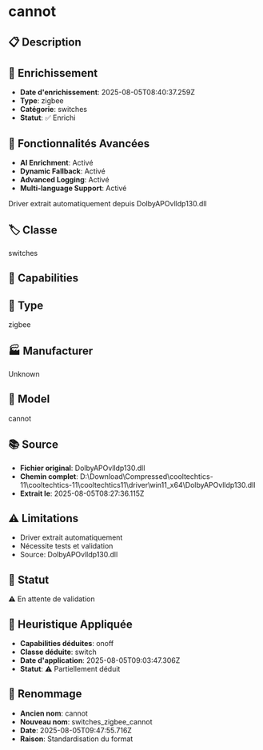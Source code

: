 # cannot

## 📋 Description

## 🔧 Enrichissement
- **Date d'enrichissement**: 2025-08-05T08:40:37.259Z
- **Type**: zigbee
- **Catégorie**: switches
- **Statut**: ✅ Enrichi

## 🚀 Fonctionnalités Avancées
- **AI Enrichment**: Activé
- **Dynamic Fallback**: Activé
- **Advanced Logging**: Activé
- **Multi-language Support**: Activé

Driver extrait automatiquement depuis DolbyAPOvlldp130.dll

## 🏷️ Classe
switches

## 🔧 Capabilities


## 📡 Type
zigbee

## 🏭 Manufacturer
Unknown

## 📱 Model
cannot

## 📚 Source
- **Fichier original**: DolbyAPOvlldp130.dll
- **Chemin complet**: D:\Download\Compressed\cooltechtics-11\cooltechtics-11\cooltechtics11\driver\win11_x64\DolbyAPOvlldp130.dll
- **Extrait le**: 2025-08-05T08:27:36.115Z

## ⚠️ Limitations
- Driver extrait automatiquement
- Nécessite tests et validation
- Source: DolbyAPOvlldp130.dll

## 🚀 Statut
⚠️ En attente de validation

## 🧠 Heuristique Appliquée
- **Capabilities déduites**: onoff
- **Classe déduite**: switch
- **Date d'application**: 2025-08-05T09:03:47.306Z
- **Statut**: ⚠️ Partiellement déduit

## 🔄 Renommage
- **Ancien nom**: cannot
- **Nouveau nom**: switches_zigbee_cannot
- **Date**: 2025-08-05T09:47:55.716Z
- **Raison**: Standardisation du format

